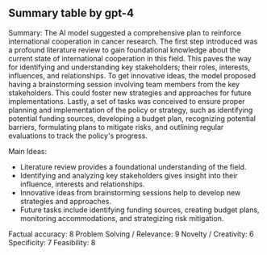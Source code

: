 ## Summary table by gpt-4
Summary: 
The AI model suggested a comprehensive plan to reinforce international cooperation in cancer research. The first step introduced was a profound literature review to gain foundational knowledge about the current state of international cooperation in this field. This paves the way for identifying and understanding key stakeholders; their roles, interests, influences, and relationships. To get innovative ideas, the model proposed having a brainstorming session involving team members from the key stakeholders. This could foster new strategies and approaches for future implementations. Lastly, a set of tasks was conceived to ensure proper planning and implementation of the policy or strategy, such as identifying potential funding sources, developing a budget plan, recognizing potential barriers, formulating plans to mitigate risks, and outlining regular evaluations to track the policy's progress.

Main Ideas: 
- Literature review provides a foundational understanding of the field.
- Identifying and analyzing key stakeholders gives insight into their influence, interests and relationships.
- Innovative ideas from brainstorming sessions help to develop new strategies and approaches.
- Future tasks include identifying funding sources, creating budget plans, monitoring accommodations, and strategizing risk mitigation.

Factual accuracy: 8
Problem Solving / Relevance: 9
Novelty / Creativity: 6
Specificity: 7
Feasibility: 8